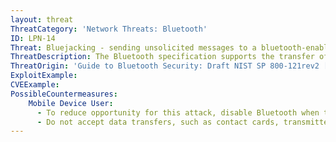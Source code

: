 ```yaml
---
layout: threat
ThreatCategory: 'Network Threats: Bluetooth'
ID: LPN-14
Threat: Bluejacking - sending unsolicited messages to a bluetooth-enabled mobile device
ThreatDescription: The Bluetooth specification supports the transfer of certain object types defined in the OBEX protocol, namedly vCard (contacts), vCal (calendar events) and vNote (text). OBEX does not require authentication, and messages can be sent to Bluetooth-enabled devices without any prerequisite pairing or authentication. While unsolicited messages are not directly harmful to the device, they may facilitate social engineering attacks if a recipient accepts crafted contact or calendar information sent by an attacker.
ThreatOrigin: 'Guide to Bluetooth Security: Draft NIST SP 800-121rev2 [^J-Padgette-1]'
ExploitExample:
CVEExample:
PossibleCountermeasures:
    Mobile Device User:
      - To reduce opportunity for this attack, disable Bluetooth when that feature is not in use.
      - Do not accept data transfers, such as contact cards, transmitted over Bluetooth without confidence the message is legitimate.
---
```

